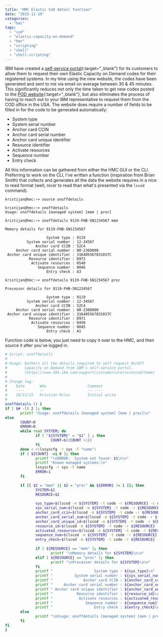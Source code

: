 ```yaml
---
title: "HMC Elastic CoD detail function"
date: "2015-11-19"
categories: 
  - "hmc"
tags: 
  - "cod"
  - "elastic-capacity-on-demand"
  - "hmc"
  - "scripting"
  - "shell"
  - "shell-scripting"
---
```


IBM have created a [self-service portal](https://www-304.ibm.com/support/customercare/ss/escod/home){:target="_blank"} for its customers to allow them to request their own Elastic Capacity on Demand codes for their registered systems. In my time using the new website, the codes have been generated and sent to me via email on average between 30 & 45 minutes. This significantly reduces not only the time taken to get new codes posted to the [POD website](https://www-912.ibm.com/pod/pod){:target="_blank"}, but also eliminates the process of having to reach out to your IBM representative to request them from the COD office in the USA. The website does require a number of fields to be filled in for the code to be generated automatically:

- System type
- System serial number
- Anchor card CCIN
- Anchor card serial number
- Anchor card unique identifier
- Resource identifier
- Activate resources
- Sequence number
- Entry check

All this information can be gathered from either the HMC GUI or the CLI. Preferring to work on the CLI, I've written a function (inspiration from Brian Smith) that collects and generates all the data the website requires in a nice to read format (well, nicer to read than what's presented via the `lscod` command).

```terminal
kristijan@hmc:~> source onoffdetails
 
kristijan@hmc:~> onoffdetails
Usage: onoffdetails [managed system] [mem | proc]
 
kristijan@hmc:~> onoffdetails 9119-FHB-SN1234567 mem
 
Memory details for 9119-FHB-SN1234567
 
                   System type : 9119
          System serial number : 12-34567
              Anchor card CCIN : 52C4
     Anchor card serial number : 00-236D000
 Anchor card unique identifier : 316405567831037C
           Resource identifier : D973
            Activate resources : 0540
               Sequence number : 0046
                   Entry check : A3
 
kristijan@hmc:~> onoffdetails 9119-FHB-SN1234567 proc
 
Processor details for 9119-FHB-SN1234567
 
                   System type : 9119
          System serial number : 12-34567
              Anchor card CCIN : 52C4
     Anchor card serial number : 00-236D000
 Anchor card unique identifier : 316405567831037C
           Resource identifier : D971
            Activate resources : 0450
               Sequence number : 0045
                   Entry check : A1
```

Function code is below, you just need to copy it over to the HMC, and then source it after you've logged in.

```bash
# Script: onoffdetails
#
# Usage: Gathers all the details required to self request On/Off
#        Capacity on Demand from IBM's self-service portal.
#        (https://www-304.ibm.com/support/customercare/ss/escod/home)
#
# Change log:
#    Date       Who                   Comment
#    ----       --                    -------
#    18/11/15   Kristian Milos        Initial write.
#
onoffdetails () {
if [ $# -lt 2 ]; then
       printf "Usage: onoffdetails [managed system] [mem | proc]\n"
else
       COUNT=0
       ERROR=0
       while read SYSTEM; do
              if [ "${SYSTEM}" = "$1" ] ; then
                     COUNT=$((COUNT +1))
              fi
       done < <(lssyscfg -r sys -F "name")
       if [ ${COUNT} -eq 0 ]; then
              printf "\nERROR:  System not found: $1\n\n"
              printf "Known managed systems:\n"
              lssyscfg -r sys -F name
              ERROR=1
       fi
 
       if [[ $2 = "mem" || $2 = "proc" && ${ERROR} != 1 ]]; then
              SYSTEM=$1
              RESOURCE=$2
 
              sys_type=$(lscod -m ${SYSTEM} -t code -r ${RESOURCE} -c onoff -F sys_type)
              sys_serial_num=$(lscod -m ${SYSTEM} -t code -r ${RESOURCE} -c onoff -F sys_serial_num)
              anchor_card_ccin=$(lscod -m ${SYSTEM} -t code -r ${RESOURCE} -c onoff -F anchor_card_ccin)
              anchor_card_serial_num=$(lscod -m ${SYSTEM} -t code -r ${RESOURCE} -c onoff -F anchor_card_serial_num)
              anchor_card_unique_id=$(lscod -m ${SYSTEM} -t code -r ${RESOURCE} -c onoff -F anchor_card_unique_id)
              resource_id=$(lscod -m ${SYSTEM} -t code -r ${RESOURCE} -c onoff -F resource_id)
              activated_resources=$(lscod -m ${SYSTEM} -t code -r ${RESOURCE} -c onoff -F activated_resources)
              sequence_num=$(lscod -m ${SYSTEM} -t code -r ${RESOURCE} -c onoff -F sequence_num)
              entry_check=$(lscod -m ${SYSTEM} -t code -r ${RESOURCE} -c onoff -F entry_check)
 
              if [ ${RESOURCE} == "mem" ]; then
                     printf "\nMemory details for ${SYSTEM}\n\n"
              elif [ ${RESOURCE} == "proc" ]; then
                     printf "\nProcessor details for ${SYSTEM}\n\n"
              fi
              printf "                   System type : ${sys_type}\n"
              printf "          System serial number : ${sys_serial_num}\n"
              printf "              Anchor card CCIN : ${anchor_card_ccin}\n"
              printf "     Anchor card serial number : ${anchor_card_serial_num}\n"
              printf " Anchor card unique identifier : ${anchor_card_unique_id}\n"
              printf "           Resource identifier : ${resource_id}\n"
              printf "            Activate resources : ${activated_resources}\n"
              printf "               Sequence number : ${sequence_num}\n"
              printf "                   Entry check : ${entry_check}\n"
       else
              printf "\nUsage: onoffdetails [managed system] [mem | proc]\n"
       fi
fi
}
```
